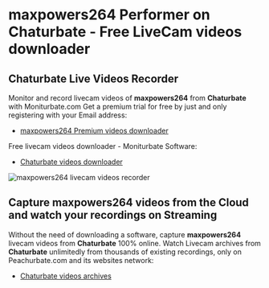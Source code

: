# maxpowers264 Performer on Chaturbate - Free LiveCam videos downloader

## Chaturbate Live Videos Recorder

Monitor and record livecam videos of **maxpowers264** from **Chaturbate** with Moniturbate.com
Get a premium trial for free by just and only registering with your Email address:
* [maxpowers264 Premium videos downloader](https://moniturbate.com/request-demo-licence-key.html)

Free livecam videos downloader - Moniturbate Software:
* [Chaturbate videos downloader](https://moniturbate.com/moniturbate-download-software.html)

![maxpowers264 livecam videos recorder](https://peachurnet.com/templates/moniturbate-software.png)


## Capture maxpowers264 videos from the Cloud and watch your recordings on Streaming

Without the need of downloading a software, capture **maxpowers264** livecam videos from **Chaturbate** 100% online.
Watch Livecam archives from **Chaturbate** unlimitedly from thousands of existing recordings, only on Peachurbate.com and its websites network:
* [Chaturbate videos archives](https://peachurnet.com/)